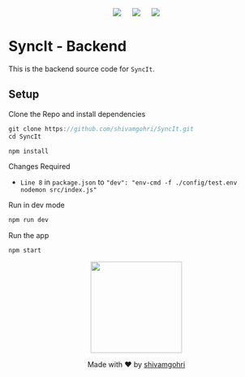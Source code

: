 <p align="center">
    <a href="https://twitter.com/shivamgohri"><img src="https://img.shields.io/twitter/follow/shivamgohri?label=Follow&style=social"></a> 
    &emsp;
    <a href="https://linkedin.com/in/shivamgohri"><img src="https://img.shields.io/badge/Linkedin-Connect-blue"></a>
    &emsp;
    <a href="https://github.com/shivamgohri"><img src="https://img.shields.io/github/followers/shivamgohri?label=Follow&style=social"></a>
</p>

# SyncIt - Backend

This is the backend source code for ```SyncIt```.

<!-- ## Demo -->

## Setup

Clone the Repo and install dependencies
```javascript
git clone https://github.com/shivamgohri/SyncIt.git
cd SyncIt

npm install
```

Changes Required
* ```Line 8``` in ```package.json``` to ```"dev": "env-cmd -f ./config/test.env nodemon src/index.js"```

Run in dev mode
```javascript
npm run dev
```

Run the app
```javascript
npm start
```

<p align="center">
    <a href="https://instagram.com/shivamgohri"><img src="https://i.ibb.co/FX9ZBJ4/bitmoji-without-BG-01.png" width="180" height="180"></a>
</p>
<p align="center">
  Made with ♥ by <a href="https://github.com/shivamgohri">shivamgohri</a>
</p